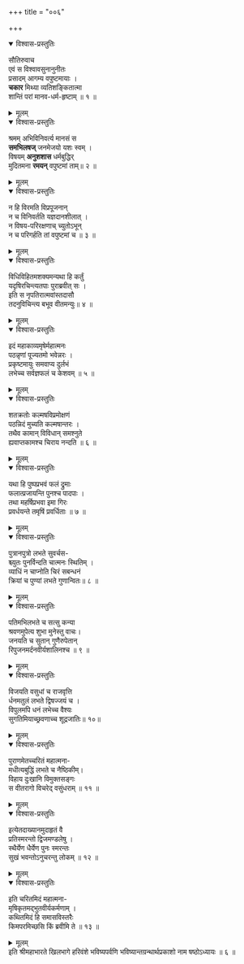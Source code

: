 +++
title = "००६"

+++

<details open><summary>विश्वास-प्रस्तुतिः</summary>

सौतिरुवाच  
एवं स विश्वावसुनानुनीतः  
प्रसादम् आगम्य वपुष्टमायाः ।  
**चकार** मिथ्या व्यतिशङ्कितात्मा  
शान्तिं परां मानव-धर्म-हृष्टाम् ॥ १ ॥
</details>

<details><summary>मूलम्</summary>

सौतिरुवाच  
एवं स विश्वावसुनानुनीतः  
प्रसादमागम्य वपुष्टमायाः ।  
चकार मिथ्या व्यतिशङ्कितात्मा  
शान्तिं परां मानवधर्महृष्टाम् ॥ १ ॥
</details>

<details open><summary>विश्वास-प्रस्तुतिः</summary>

श्रमम् अभिविनिवर्त्य मानसं स  
**समभिलषज्** जनमेजयो यशः स्वम् ।  
विषयम् **अनुशशास** धर्मबुद्धिर्  
मुदितमना **रमयन्** वपुष्टमां ताम्॥ २ ॥
</details>

<details><summary>मूलम्</summary>

श्रममभिविनिवर्त्य मानसं स  
समभिलषज्जनमेजयो यशः स्वम् ।  
विषयमनुशशास धर्मबुद्धि-  
र्मुदितमना रमयन् वपुष्टमां ताम्॥ २ ॥
</details>

<details open><summary>विश्वास-प्रस्तुतिः</summary>

न हि विरमति विप्रपूजनान्  
न च विनिवर्तति यज्ञदानशीलात् ।  
न विषय-परिरक्षणाच् च्युतोऽभून्  
न च परिगर्हति तां वपुष्टमां च ॥ ३ ॥
</details>

<details><summary>मूलम्</summary>

न हि विरमति विप्रपूजना-  
न्न च विनिवर्तति यज्ञदानशीलात् ।  
न विषयपरिरक्षणाच्च्युतोऽभू-  
न्न च परिगर्हति तां वपुष्टमां च ॥ ३ ॥
</details>

<details open><summary>विश्वास-प्रस्तुतिः</summary>

विधिविहितमशक्यमन्यथा हि कर्तुं  
यदृषिरचिन्त्यतपाः पुराब्रवीत् सः ।  
इति स नृपतिरात्मवांस्तदासौ  
तदनुविचिन्त्य बभूव वीतमन्युः॥ ४ ॥
</details>

<details><summary>मूलम्</summary>

विधिविहितमशक्यमन्यथा हि कर्तुं  
यदृषिरचिन्त्यतपाः पुराब्रवीत् सः ।  
इति स नृपतिरात्मवांस्तदासौ  
तदनुविचिन्त्य बभूव वीतमन्युः॥ ४ ॥
</details>

<details open><summary>विश्वास-प्रस्तुतिः</summary>

इदं महाकाव्यमृषेर्महात्मनः  
पठन्नृणां पूज्यतमो भवेन्नरः ।  
प्रकृष्टमायुः समवाप्य दुर्लभं  
लभेच्च सर्वज्ञफलं च केशवम् ॥ ५ ॥
</details>

<details><summary>मूलम्</summary>

इदं महाकाव्यमृषेर्महात्मनः  
पठन्नृणां पूज्यतमो भवेन्नरः ।  
प्रकृष्टमायुः समवाप्य दुर्लभं  
लभेच्च सर्वज्ञफलं च केशवम् ॥ ५ ॥
</details>

<details open><summary>विश्वास-प्रस्तुतिः</summary>

शतक्रतोः कल्मषविप्रमोक्षणं  
पठन्निदं मुच्यति कल्मषान्तरः ।  
तथैव कामान् विविधान् समश्नुते  
ह्यवाप्तकामश्च चिराय नन्दति ॥ ६ ॥
</details>

<details><summary>मूलम्</summary>

शतक्रतोः कल्मषविप्रमोक्षणं  
पठन्निदं मुच्यति कल्मषान्तरः ।  
तथैव कामान् विविधान् समश्नुते  
ह्यवाप्तकामश्च चिराय नन्दति ॥ ६ ॥
</details>

<details open><summary>विश्वास-प्रस्तुतिः</summary>

यथा हि पुष्पप्रभवं फलं द्रुमाः  
फलात्प्रजायन्ति पुनश्च पादपाः ।  
तथा महर्षिप्रभवा इमा गिरः  
प्रवर्धयन्ते तमृषिं प्रवर्धिताः ॥ ७ ॥
</details>

<details><summary>मूलम्</summary>

यथा हि पुष्पप्रभवं फलं द्रुमाः  
फलात्प्रजायन्ति पुनश्च पादपाः ।  
तथा महर्षिप्रभवा इमा गिरः  
प्रवर्धयन्ते तमृषिं प्रवर्धिताः ॥ ७ ॥
</details>

<details open><summary>विश्वास-प्रस्तुतिः</summary>

पुत्रानपुत्रो लभते सुवर्चस-  
श्च्युतः पुनर्विन्दति चात्मनः स्थितिम् ।  
व्याधिं न चाप्नोति चिरं सबन्धनं  
क्रियां च पुण्यां लभते गुणान्वितः॥ ८ ॥
</details>

<details><summary>मूलम्</summary>

पुत्रानपुत्रो लभते सुवर्चस-  
श्च्युतः पुनर्विन्दति चात्मनः स्थितिम् ।  
व्याधिं न चाप्नोति चिरं सबन्धनं  
क्रियां च पुण्यां लभते गुणान्वितः॥ ८ ॥
</details>

<details open><summary>विश्वास-प्रस्तुतिः</summary>

पतिमभिलभते च सत्सु कन्या  
श्रवणमुपेत्य शुभा मुनेस्तु वाचः।  
जनयति च सुतान् गुणैरुपेतान्  
रिपुजनमर्दनवीर्यशालिनश्च ॥ ९ ॥
</details>

<details><summary>मूलम्</summary>

पतिमभिलभते च सत्सु कन्या  
श्रवणमुपेत्य शुभा मुनेस्तु वाचः।  
जनयति च सुतान् गुणैरुपेतान्  
रिपुजनमर्दनवीर्यशालिनश्च ॥ ९ ॥
</details>

<details open><summary>विश्वास-प्रस्तुतिः</summary>

विजयति वसुधां च राजवृत्ति  
र्धनमतुलं लभते द्विषज्जयं च ।  
विपुलमपि धनं लभेच्च वैश्यः  
सुगतिमियाच्छ्रवणाच्च शूद्रजातिः॥ १०॥
</details>

<details><summary>मूलम्</summary>

विजयति वसुधां च राजवृत्ति  
र्धनमतुलं लभते द्विषज्जयं च ।  
विपुलमपि धनं लभेच्च वैश्यः  
सुगतिमियाच्छ्रवणाच्च शूद्रजातिः॥ १०॥
</details>

<details open><summary>विश्वास-प्रस्तुतिः</summary>

पुराणमेतच्चरितं महात्मना-  
मधीत्यबुद्धिं लभते च नैष्ठिकीम्।  
विहाय दुःखानि विमुक्तसङ्गः  
स वीतरागो विचरेद् वसुंधराम् ॥ ११ ॥
</details>

<details><summary>मूलम्</summary>

पुराणमेतच्चरितं महात्मना-  
मधीत्यबुद्धिं लभते च नैष्ठिकीम्।  
विहाय दुःखानि विमुक्तसङ्गः  
स वीतरागो विचरेद् वसुंधराम् ॥ ११ ॥
</details>

<details open><summary>विश्वास-प्रस्तुतिः</summary>

इत्येतदाख्यानमुदाहृतं वै  
प्रतिस्मरन्तो द्विजमण्डलेषु ।  
स्थैर्येण धैर्येण पुनः स्मरन्तः  
सुखं भवन्तोऽनुचरन्तु लोकम् ॥ १२ ॥
</details>

<details><summary>मूलम्</summary>

इत्येतदाख्यानमुदाहृतं वै  
प्रतिस्मरन्तो द्विजमण्डलेषु ।  
स्थैर्येण धैर्येण पुनः स्मरन्तः  
सुखं भवन्तोऽनुचरन्तु लोकम् ॥ १२ ॥
</details>

<details open><summary>विश्वास-प्रस्तुतिः</summary>

इति चरितमिदं महात्मना-  
मृषिकृतमद्भुतवीर्यकर्मणाम् ।  
कथितमिदं हि समासविस्तरैः  
किमपरमिच्छसि किं ब्रवीमि ते ॥ १३ ॥
</details>

<details><summary>मूलम्</summary>

इति चरितमिदं महात्मना-  
मृषिकृतमद्भुतवीर्यकर्मणाम् ।  
कथितमिदं हि समासविस्तरैः  
किमपरमिच्छसि किं ब्रवीमि ते ॥ १३ ॥
</details>
इति श्रीमहाभारते खिलभागे हरिवंशे भविष्यपर्वणि भविष्यान्तग्रन्थार्थप्रकाशो नाम षष्ठोऽध्यायः ॥ ६ ॥